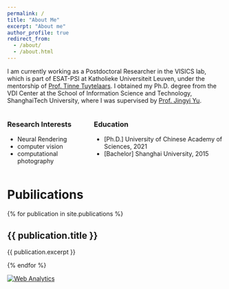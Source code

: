 ```yaml
---
permalink: /
title: "About Me"
excerpt: "About me"
author_profile: true
redirect_from: 
  - /about/
  - /about.html
---
```


I am currently working as a Postdoctoral Researcher in the VISICS lab, which is part of ESAT-PSI at Katholieke Universiteit Leuven, under the mentorship of [Prof. Tinne Tuytelaars](https://www.esat.kuleuven.be/psi/TT). I obtained my Ph.D. degree from the VDI Center at the School of Information Science and Technology, ShanghaiTech University, where I was supervised by [Prof. Jingyi Yu](http://www.yu-jingyi.com/cv/).



<div class="row">
  <div class="column" style="float: left; width: 40%;">
    <!-- 第一列内容 -->
    <h3>Research Interests</h3>
    <ul>
      <li>Neural Rendering</li>
      <li>computer vision</li>
      <li>computational photography</li>
    </ul>
  </div>
  <div class="column" style="float: right; width: 60%;">
    <!-- 第二列内容 -->
    <h3>Education</h3>
    <ul>
      <li>[Ph.D.] University of Chinese Academy of Sciences, 2021</li>
      <li>[Bachelor] Shanghai University, 2015</li>
    </ul>
  </div>
</div>
<div style="clear: both;"></div>


# Pubilications

{% for publication in site.publications %}
  <h2>{{ publication.title }}</h2>
  <p>{{ publication.excerpt }}</p>
{% endfor %}



<!-- Default Statcounter code for homepage https://wuminye.github.io/ -->
<script type="text/javascript">
var sc_project=12948099; 
var sc_invisible=1; 
var sc_security="0b88a620"; 
</script>
<script type="text/javascript"
src="https://www.statcounter.com/counter/counter.js" async></script>
<noscript><div class="statcounter"><a title="Web Analytics"
href="https://statcounter.com/" target="_blank"><img class="statcounter"
src="https://c.statcounter.com/12948099/0/0b88a620/1/" alt="Web Analytics"
referrerPolicy="no-referrer-when-downgrade"></a></div></noscript>
<!-- End of Statcounter Code -->